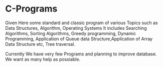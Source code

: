 # C-Programs
Given Here some standard and classic program of various Topics such as Data Structures, Algorithm, Operating Systems
It includes Searching Algorithms, Sorting Algorithms, Greedy programming, Dynamic Programming, Application of Queue data Structure,Application of Array Data Structure etc, Tree traversal.

Currently We have very few Programs and planning to improve database. We want as many help as possiable.
